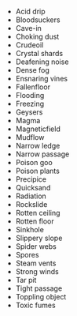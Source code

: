 
* Acid drip
* Bloodsuckers
* Cave-in
* Choking dust
* Crudeoil
* Crystal shards
* Deafening noise
* Dense fog
* Ensnaring vines
* Fallenfloor
* Flooding
* Freezing
* Geysers
* Magma
* Magneticfield
* Mudflow
* Narrow ledge
* Narrow passage
* Poison goo
* Poison plants
* Precipice
* Quicksand
* Radiation
* Rockslide
* Rotten ceiling
* Rotten floor
* Sinkhole
* Slippery slope
* Spider webs
* Spores
* Steam vents
* Strong winds
* Tar pit
* Tight passage
* Toppling object
* Toxic fumes